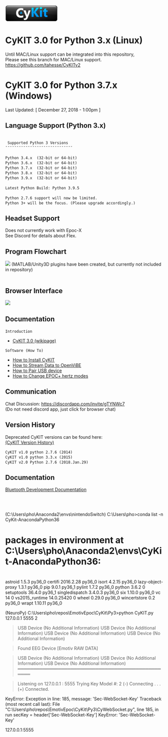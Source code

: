 <img src="https://raw.githubusercontent.com/CymatiCorp/CyKit/git-images/Images/CyKIT5.png" width=34% height=34%  />


CyKIT 3.0 for Python 3.x (Linux)
=
Until MAC/Linux support can be integrated into this repository, <br>
Please see this branch for MAC/Linux support. <br>
https://github.com/tahesse/CyKITv2

CyKIT 3.0 for Python 3.7.x (Windows)
=

Last Updated: [ December 27, 2018 - 1:00pm ]

Language Support (Python 3.x)
----------------
```

 Supported Python 3 Versions
¯¯¯¯¯¯¯¯¯¯¯¯¯¯¯¯¯¯¯¯¯¯¯¯¯¯¯¯¯¯

Python 3.4.x  (32-bit or 64-bit)
Python 3.6.x  (32-bit or 64-bit) 
Python 3.7.x  (32-bit or 64-bit) 
Python 3.8.x  (32-bit or 64-bit) 
Python 3.9.x  (32-bit or 64-bit)

Latest Python Build: Python 3.9.5

Python 2.7.6 support will now be limited.
Python 3+ will be the focus. (Please upgrade accordingly.)

```

Headset Support
----------------
Does not currently work with Epoc-X  <br>
See Discord for details about Flex. 

Program Flowchart
-------------------

<img src="https://raw.githubusercontent.com/CymatiCorp/CyKit/git-images/Images/CyKIT-Flowchart.png" />
(MATLAB/Unity3D plugins have been created, but currently not included in repository) <br><br>

Browser Interface
-------------------

<img src="https://raw.githubusercontent.com/CymatiCorp/CyKit/git-images/Images/CyKIT-Preview.png" />

Documentation
-------------------
```
Introduction
```
* [CyKIT 3.0 (wikipage)](https://github.com/CymatiCorp/CyKit/wiki/CyKIT-3.0-Documentation)
```
Software (How To)
```
* [How to Install CyKIT](https://github.com/CymatiCorp/CyKit/wiki/How-to-Install-CyKIT)
* [How to Stream Data to OpenViBE](https://github.com/CymatiCorp/CyKit/wiki/How-to-Stream-Data-to-OpenViBE)
* [How to Pair USB device](https://github.com/CymatiCorp/CyKit/wiki/How-to-Pair-USB-device)
* [How to Change EPOC+ hertz modes](https://github.com/CymatiCorp/CyKit/wiki//How-to-Change-EPOC(plus)--modes)  


Communication
-
Chat Discussion: https://discordapp.com/invite/gTYNWc7 <br>
(Do not need discord app, just click for browser chat)

Version History
-
Deprecated CyKIT versions can be found here: <br>
[(CyKIT Version History)](https://github.com/CymatiCorp/CyKit/tree/git-images/History/) <br>

```
CyKIT v1.0 python 2.7.6 (2014)
CyKIT v1.0 python 3.3.x (2015)
CyKIT v2.0 Python 2.7.6 (2018.Jan.29)
```

Documentation
-

[Bluetooth Development Documentation](https://github.com/CymatiCorp/CyKit/blob/git-images/Documentation/Bluetooth_Development-Epoc.pdf)


<br><br>

(C:\Users\pho\Anaconda2\envs\nintendoSwitch) C:\Users\pho>conda list -n CyKit-AnacondaPython36
# packages in environment at C:\Users\pho\Anaconda2\envs\CyKit-AnacondaPython36:
#
astroid                   1.5.3                    py36_0
certifi                   2016.2.28                py36_0
isort                     4.2.15                   py36_0
lazy-object-proxy         1.3.1                    py36_0
pip                       9.0.1                    py36_1
pylint                    1.7.2                    py36_0
python                    3.6.2                         0
setuptools                36.4.0                   py36_1
singledispatch            3.4.0.3                  py36_0
six                       1.10.0                   py36_0
vc                        14                            0
vs2015_runtime            14.0.25420                    0
wheel                     0.29.0                   py36_0
wincertstore              0.2                      py36_0
wrapt                     1.10.11                  py36_0


(NeuroPy) C:\Users\pho\repos\EmotivEpoc\CyKit\Py3>python CyKIT.py 127.0.0.1 5555 2
> USB Device (No Additional Information)
> USB Device (No Additional Information)
> USB Device (No Additional Information)
> USB Device (No Additional Information)

> Found EEG Device [Emotiv RAW DATA] 

> USB Device (No Additional Information)
> USB Device (No Additional Information)
> USB Device (No Additional Information)
══════════════════════════════════════════════════

> Listening on 127.0.0.1 : 5555
> Trying Key Model #: 2
(-) Connecting . . .
(+) Connected.

KeyError: Exception in line: 185, message: 'Sec-WebSocket-Key'
Traceback (most recent call last):
  File "C:\Users\pho\repos\EmotivEpoc\CyKit\Py3\CyWebSocket.py", line 185, in run
    secKey = header['Sec-WebSocket-Key']
KeyError: 'Sec-WebSocket-Key'

127.0.0.1:5555
